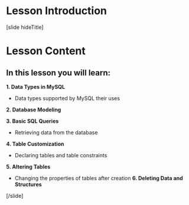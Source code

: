 # Lesson Introduction

[slide hideTitle]

# Lesson Content

## In this lesson you will learn: 

**1. Data Types in MySQL**
- Data types supported by MySQL their uses

**2. Database Modeling**

**3. Basic SQL Queries**
- Retrieving data from the database

**4. Table Customization**
- Declaring tables and table constraints 
 
**5. Altering Tables**
- Changing the properties of tables after creation
**6. Deleting Data and Structures**

[/slide]

